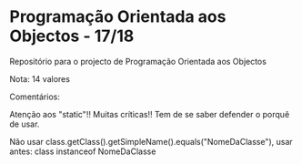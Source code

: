 # Programação Orientada aos Objectos - 17/18

Repositório para o projecto de Programação Orientada aos Objectos

Nota: 14 valores

Comentários:

Atenção aos "static"!! Muitas críticas!! Tem de se saber defender o porquê de usar.


Não usar class.getClass().getSimpleName().equals("NomeDaClasse"), usar antes: class instanceof NomeDaClasse
